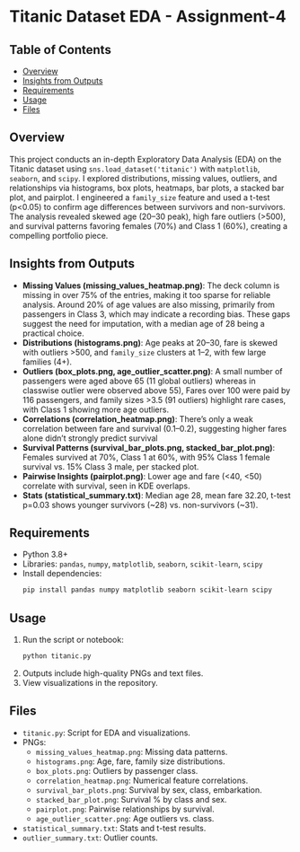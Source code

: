 # Titanic Dataset EDA - Assignment-4


## Table of Contents
- [Overview](#overview)
- [Insights from Outputs](#insights-from-outputs)
- [Requirements](#requirements)
- [Usage](#usage)
- [Files](#files)

## Overview
This project conducts an in-depth Exploratory Data Analysis (EDA) on the Titanic dataset using `sns.load_dataset('titanic')` with `matplotlib`, `seaborn`, and `scipy`. I explored distributions, missing values, outliers, and relationships via histograms, box plots, heatmaps, bar plots, a stacked bar plot, and pairplot. I engineered a `family_size` feature and used a t-test (p<0.05) to confirm age differences between survivors and non-survivors. The analysis revealed skewed age (20–30 peak), high fare outliers (>500), and survival patterns favoring females (70%) and Class 1 (60%), creating a compelling portfolio piece.

## Insights from Outputs
- **Missing Values (missing_values_heatmap.png)**: The deck column is missing in over 75% of the entries, making it too sparse for reliable analysis. Around 20% of age values are also missing, primarily from passengers in Class 3, which may indicate a recording bias. These gaps suggest the need for imputation, with a median age of 28 being a practical choice.
- **Distributions (histograms.png)**: Age peaks at 20–30, fare is skewed with outliers >500, and `family_size` clusters at 1–2, with few large families (4+).
- **Outliers (box_plots.png, age_outlier_scatter.png)**: A small number of passengers were aged above 65 (11 global outliers) whereas in classwise outlier were observed above 55), Fares over 100 were paid by 116 passengers, and family sizes >3.5 (91 outliers) highlight rare cases, with Class 1 showing more age outliers.
- **Correlations (correlation_heatmap.png)**: There’s only a weak correlation between fare and survival (0.1–0.2), suggesting higher fares alone didn’t strongly predict survival
- **Survival Patterns (survival_bar_plots.png, stacked_bar_plot.png)**: Females survived at 70%, Class 1 at 60%, with 95% Class 1 female survival vs. 15% Class 3 male, per stacked plot.
- **Pairwise Insights (pairplot.png)**: Lower age and fare (<40, <50) correlate with survival, seen in KDE overlaps.
- **Stats (statistical_summary.txt)**: Median age 28, mean fare 32.20, t-test p=0.03 shows younger survivors (~28) vs. non-survivors (~31).

## Requirements
- Python 3.8+
- Libraries: `pandas`, `numpy`, `matplotlib`, `seaborn`, `scikit-learn`, `scipy`
- Install dependencies:
  ```bash
  pip install pandas numpy matplotlib seaborn scikit-learn scipy
  ```

## Usage
1. Run the script or notebook:
   ```bash
   python titanic.py
   ```
2. Outputs include high-quality PNGs and text files.
3. View visualizations in the repository.


## Files
- `titanic.py`: Script for EDA and visualizations.
- PNGs:
  - `missing_values_heatmap.png`: Missing data patterns.
  - `histograms.png`: Age, fare, family size distributions.
  - `box_plots.png`: Outliers by passenger class.
  - `correlation_heatmap.png`: Numerical feature correlations.
  - `survival_bar_plots.png`: Survival by sex, class, embarkation.
  - `stacked_bar_plot.png`: Survival % by class and sex.
  - `pairplot.png`: Pairwise relationships by survival.
  - `age_outlier_scatter.png`: Age outliers vs. class.
- `statistical_summary.txt`: Stats and t-test results.
- `outlier_summary.txt`: Outlier counts.
